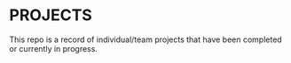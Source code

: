 # PROJECTS
This repo is a record of individual/team projects that have been completed or currently in progress. 
